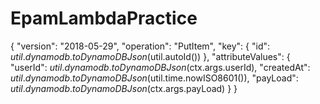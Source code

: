# EpamLambdaPractice

{
"version": "2018-05-29",
"operation": "PutItem",
"key": {
"id": $util.dynamodb.toDynamoDBJson($util.autoId())
},
"attributeValues": {
"userId": $util.dynamodb.toDynamoDBJson($ctx.args.userId),
"createdAt": $util.dynamodb.toDynamoDBJson($util.time.nowISO8601()),
"payLoad": $util.dynamodb.toDynamoDBJson($ctx.args.payLoad)
}
}
